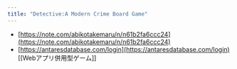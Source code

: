 ```yaml
---
title: "Detective:A Modern Crime Board Game"
---
```


- [https://note.com/abikotakemaru/n/n61b2fa6ccc24](https://note.com/abikotakemaru/n/n61b2fa6ccc24)
- [https://antaresdatabase.com/login](https://antaresdatabase.com/login)
[[Webアプリ併用型ゲーム]]

